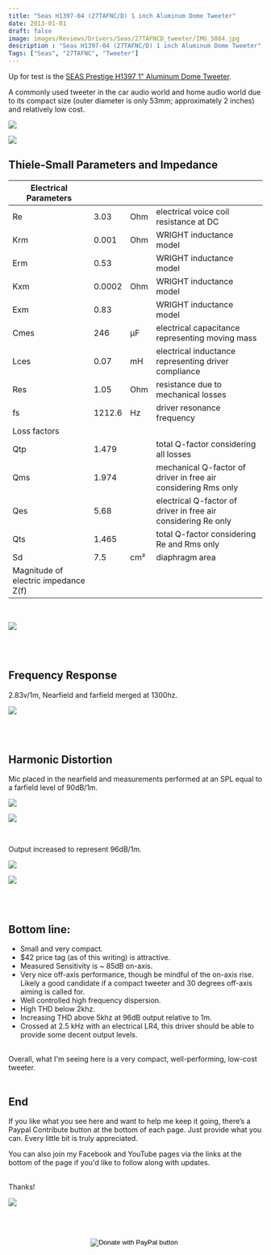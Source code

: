 ```yaml
---
title: "Seas H1397-04 (27TAFNC/D) 1 inch Aluminum Dome Tweeter"
date: 2013-01-01
draft: false
image: images/Reviews/Drivers/Seas/27TAFNCD_tweeter/IMG_5084.jpg
description : "Seas H1397-04 (27TAFNC/D) 1 inch Aluminum Dome Tweeter"
Tags: ["Seas", "27TAFNC", "Tweeter"]
---
```


Up for test is the [SEAS Prestige H1397 1" Aluminum Dome Tweeter](https://www.madisoundspeakerstore.com/hard-dome-tweeter/seas-prestige-27tafnc/g-h1397-1-aluminum-dome-tweeter/).

A commonly used tweeter in the car audio world and home audio world due to its compact size (outer diameter is only 53mm; approximately 2 inches) and relatively low cost.

![](/images/Reviews/Drivers/Seas/27TAFNCD_tweeter/IMG_5083.jpg)

![](/images/Reviews/Drivers/Seas/27TAFNCD_tweeter/IMG_5085.jpg)


## Thiele-Small Parameters and Impedance

| Electrical Parameters                |        |     |                                                                |
|--------------------------------------|--------|-----|----------------------------------------------------------------|
| Re                                   | 3.03   | Ohm | electrical voice coil resistance at DC                         |
| Krm                                  | 0.001  | Ohm | WRIGHT inductance model                                        |
| Erm                                  | 0.53   |     | WRIGHT inductance model                                        |
| Kxm                                  | 0.0002 | Ohm | WRIGHT inductance model                                        |
| Exm                                  | 0.83   |     | WRIGHT inductance model                                        |
| Cmes                                 | 246    | µF  | electrical capacitance representing moving mass                |
| Lces                                 | 0.07   | mH  | electrical inductance representing driver compliance           |
| Res                                  | 1.05   | Ohm | resistance due to mechanical losses                            |
| fs                                   | 1212.6 | Hz  | driver resonance frequency                                     |
| Loss factors                         |        |     |                                                                |
| Qtp                                  | 1.479  |     | total Q-factor considering all losses                          |
| Qms                                  | 1.974  |     | mechanical Q-factor of driver in free air considering Rms only |
| Qes                                  | 5.68   |     | electrical Q-factor of driver in free air considering Re only  |
| Qts                                  | 1.465  |     | total Q-factor considering Re and Rms only                     |
| Sd                                   | 7.5    | cm² | diaphragm area                                                 |
| Magnitude of electric impedance Z(f) |        |     |                                                                |

<br>

![](/images/Reviews/Drivers/Seas/27TAFNCD_tweeter/Magnitude-of-electric-impedance-Zf.png)

<br>
<br>


## Frequency Response

2.83v/1m, Nearfield and farfield merged at 1300hz.

![](/images/Reviews/Drivers/Seas/27TAFNCD_tweeter/Seas-H1397-04-0-30-60.png)

<br>
<br>

## Harmonic Distortion

Mic placed in the nearfield and measurements performed at an SPL equal to a farfield level of 90dB/1m.

![](/images/Reviews/Drivers/Seas/27TAFNCD_tweeter/Fundamental--Harmonic-distortion-components-Relative-to-90dB1m.png)

![](/images/Reviews/Drivers/Seas/27TAFNCD_tweeter/Harmonic-distortion-Relative-to-90dB1m.png)

<br>

Output increased to represent 96dB/1m.

![](/images/Reviews/Drivers/Seas/27TAFNCD_tweeter/Fundamental--Harmonic-distortion-components-Relative-to-96dB1m.png)

![](/images/Reviews/Drivers/Seas/27TAFNCD_tweeter/Harmonic-distortion-Relative-to-96dB1m.png)

<br>
<br>


## Bottom line:

* Small and very compact.
* $42 price tag (as of this writing) is attractive.
* Measured Sensitivity is ~ 85dB on-axis.
* Very nice off-axis performance, though be mindful of the on-axis rise.  Likely a good candidate if a compact tweeter and 30 degrees off-axis aiming is called for.
* Well controlled high frequency dispersion.
* High THD below 2khz.
* Increasing THD above 5khz at 96dB output relative to 1m.
* Crossed at 2.5 kHz with an electrical LR4, this driver should be able to provide some decent output levels.

<br>
Overall, what I'm seeing here is a very compact, well-performing, low-cost tweeter.


<br>
<br>

## End

If you like what you see here and want to help me keep it going, there’s a Paypal Contribute button at the bottom of each page.  Just provide what you can.  Every little bit is truly appreciated.

You can also join my Facebook and YouTube pages via the links at the bottom of the page if you'd like to follow along with updates.

<br>Thanks!</b>

![](https://media.giphy.com/media/Z4IXspU3iCHlK/giphy.gif)


<br></br>
<center>
  <form action="https://www.paypal.com/cgi-bin/webscr" method="post" target="_top">
  <input type="hidden" name="cmd" value="_s-xclick" />
  <input type="hidden" name="hosted_button_id" value="52ANEATKE6JHQ" />
  <input type="image" src="https://www.dcrc.co/wp-content/uploads/2016/06/PayPal-Donate-Button-PNG-HD-300x103.png" border="0" name="submit" title="PayPal - The safer, easier way to pay online!" alt="Donate with PayPal button" />
  <img alt="" border="0" src="https://www.paypal.com/en_US/i/scr/pixel.gif" width="1" height="1" />
  </form>
<br></br>
</center>
